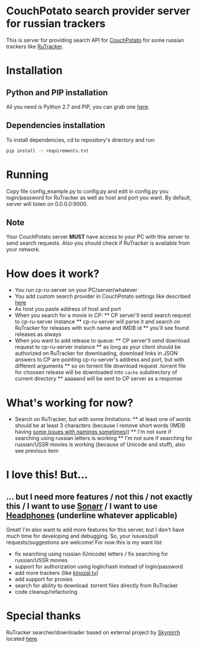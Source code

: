 # CouchPotato search provider server for russian trackers

This is server for providing search API for [CouchPotato](https://couchpota.to/) for some russian trackers like [RuTracker](https://rutracker.org/).

# Installation
## Python and PIP installation
All you need is Python 2.7 and PIP, you can grab one [here](https://www.python.org/downloads/release/python-2712/).
## Dependencies installation
To install dependencies, cd to repository's directory and run:
```sh
pip install -r requirements.txt
```

# Running
Copy file config_example.py to config.py and edit in config.py you login/password for RuTracker as well as host and port you want.
By default, server will listen on 0.0.0.0:9000.
## Note
Your CouchPotato server **MUST** have access to your PC with this server to send search requests.
Also you should check if RuTracker is available from your network.

# How does it work?
* You run cp-ru-server on your PC/server/whatever
* You add custom search provider in CouchPotato settings like described [here](https://github.com/CouchPotato/CouchPotatoServer/wiki/CouchPotato-Torrent-Provider)
* As host you paste address of host and port
* When you search for a movie in CP:
** CP server'll send search request to cp-ru-server instance
** cp-ru-server will parse it and search on RuTracker for releases with such name and IMDB id
** you'll see found releases as always
* When you want to add release to queue:
** CP server'll send download request to cp-ru-server instance
** as long as your client should be authorized on RuTracker for downloading, download links in JSON answers to CP are pointing cp-ru-server's address and port, but with different arguments
** so on torrent file download request .torrent file for choosen release will be downloaded into `cache` subdirectory of current directory
** aaaaand will be sent to CP server as a response

# What's working for now?
* Search on RuTracker, but with some limitations:
** at least one of words should be at least 3 characters (because I remove short words (IMDB having [some issues with namings sometimes](http://www.imdb.com/find?q=alice+in+wonderland)))
** I'm not sure if searching using russian letters is working
** I'm not sure if searching for russian/USSR movies is working (because of Unicode and stuff), also see previous item

# I love this! But…
## … but I need more features / not this / not exactly this / I want to use [Sonarr](https://sonarr.tv/) / I want to use [Headphones](https://github.com/rembo10/headphones) (underline whatever applicable)
Great! I'm also want to add more features for this server, but I don't have much time for developing and debugging.
So, your issues/pull requests/suggestions are welcome!
For now this is my want list:
* fix searching using russian (Unicode) letters / fix searching for russian/USSR movies
* support for authorization using login/hash instead of login/password
* add more trackers (like [kinozal.tv](http://kinozal.tv))
* add support for proxies
* search for ability to download .torrent files directly from RuTracker
* code cleanup/refactoring

# Special thanks
RuTracker searcher/downloader based on external project by [Skymirrh](https://github.com/Skymirrh) located [here](https://github.com/Skymirrh/qBittorrent-rutracker-plugin).
